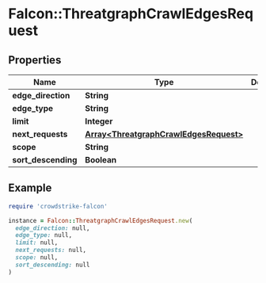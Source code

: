 # Falcon::ThreatgraphCrawlEdgesRequest

## Properties

| Name | Type | Description | Notes |
| ---- | ---- | ----------- | ----- |
| **edge_direction** | **String** |  |  |
| **edge_type** | **String** |  |  |
| **limit** | **Integer** |  |  |
| **next_requests** | [**Array&lt;ThreatgraphCrawlEdgesRequest&gt;**](ThreatgraphCrawlEdgesRequest.md) |  | [optional] |
| **scope** | **String** |  |  |
| **sort_descending** | **Boolean** |  | [optional] |

## Example

```ruby
require 'crowdstrike-falcon'

instance = Falcon::ThreatgraphCrawlEdgesRequest.new(
  edge_direction: null,
  edge_type: null,
  limit: null,
  next_requests: null,
  scope: null,
  sort_descending: null
)
```


